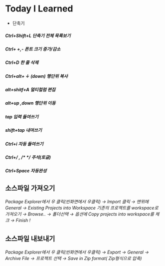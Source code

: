 # Today I Learned

  + 단축기

##### Ctrl+Shift+L 단축기 전체 목록보기

##### Ctrl+ +,- 폰트 크기 증가/감소

##### Ctrl+D 한 줄 삭제

##### Ctrl+alt+ ↓ (down) 행단위 복사

##### alt+shitf+A 멀티컬럼 편집

##### alt+up ,down 행단위 이동

##### tap 입력 들여쓰기

##### shift+tap 내여쓰기

##### Ctrl+i 자동 들여쓰기

##### Ctrl+/ , /* */ 주석(토글)

##### Ctrl+Space 자동완성

## 소스파일 가져오기 

###### Package Explorer에서 우 클릭(빈화면에서 우클릭) → Import 클릭 → 맨위에 General → Existing Projects into Workspace 기존의 프로젝트를 workspace로 가져오기 → Browse.. → 폴더선택 → 옵션에 Copy projects into workspace를 체크 → Finish !

## 소스파일 내보내기

###### Package Explorer에서 우 클릭(빈화면에서 우클릭) → Export → General → Archive File → 프로젝트 선택 → Save in Zip format( Zip형식으로 압축)

